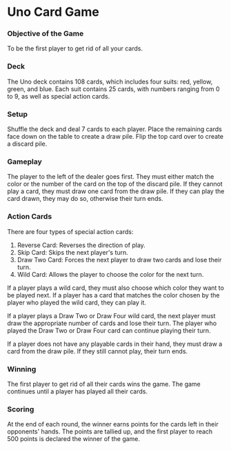 # Uno Card Game

### Objective of the Game

To be the first player to get rid of all your cards.

### Deck

The Uno deck contains 108 cards, which includes four suits: red, yellow, green, and blue. Each suit contains 25 cards, with numbers ranging from 0 to 9, as well as special action cards.

### Setup

Shuffle the deck and deal 7 cards to each player. Place the remaining cards face down on the table to create a draw pile. Flip the top card over to create a discard pile.

### Gameplay

The player to the left of the dealer goes first. They must either match the color or the number of the card on the top of the discard pile. If they cannot play a card, they must draw one card from the draw pile. If they can play the card drawn, they may do so, otherwise their turn ends.

### Action Cards

There are four types of special action cards:

1. Reverse Card: Reverses the direction of play.
2. Skip Card: Skips the next player's turn.
3. Draw Two Card: Forces the next player to draw two cards and lose their turn.
4. Wild Card: Allows the player to choose the color for the next turn.

If a player plays a wild card, they must also choose which color they want to be played next. If a player has a card that matches the color chosen by the player who played the wild card, they can play it.

If a player plays a Draw Two or Draw Four wild card, the next player must draw the appropriate number of cards and lose their turn. The player who played the Draw Two or Draw Four card can continue playing their turn.

If a player does not have any playable cards in their hand, they must draw a card from the draw pile. If they still cannot play, their turn ends.

### Winning

The first player to get rid of all their cards wins the game. The game continues until a player has played all their cards.

### Scoring

At the end of each round, the winner earns points for the cards left in their opponents' hands. The points are tallied up, and the first player to reach 500 points is declared the winner of the game.
